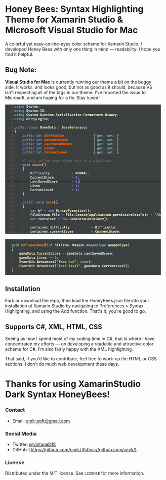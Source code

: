# Honey Bees: Syntax Highlighting Theme for Xamarin Studio & Microsoft Visual Studio for Mac
A colorful yet easy-on-the-eyes color scheme for Xamarin Studio. I developed Honey Bees with 
only one thing in mind — readability. I hope you find it helpful. 

## Bug Note:
**Visual Studio for Mac** is currently running our theme a bit on the buggy side. It works, and looks good, but not as good as it should, because VS isn't respecting all of the tags in our theme. I've reported the issue to Microsoft, and am hoping for a fix. Stay tuned!

![](screenshot_class.png)

![](screenshot_method.png)

## Installation

Fork or download the repo, then load the HoneyBees.json file into your installation of Xamarin Studio 
by navigating to Preferences > Syntax Highlighting, and using the Add function. That's it, you're good to go.

## Supports C#, XML, HTML, CSS

Seeing as how I spend most of my coding time in C#, that is where I have concentrated my efforts — on developing a readable
and attractive color scheme for C#. I'm also fairly happy with the XML highlighting.

That said, if you'd like to contribute, feel free to work-up the HTML or CSS sections. I don't do much web development
these days.

# Thanks for using XamarinStudio Dark Syntax HoneyBees!

### Contact
- Email: cmilr.soft@gmail.com

### Social Media
- Twitter: [@vintageD18](https://twitter.com/vintageD18)
- GitHub: [https://github.com/cmilr/](https://github.com/cmilr/)

### License
Distributed under the MIT license. See ``LICENSE`` for more information.
